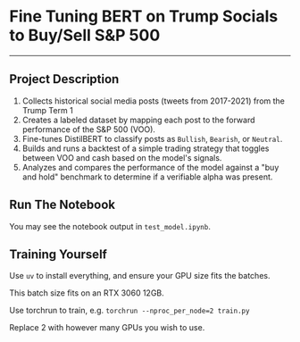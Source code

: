 # Fine Tuning BERT on Trump Socials to Buy/Sell S&P 500

---

## **Project Description**

1.  Collects historical social media posts (tweets from 2017-2021) from the Trump Term 1
2.  Creates a labeled dataset by mapping each post to the forward performance of the S&P 500 (VOO).
3.  Fine-tunes DistilBERT to classify posts as `Bullish`, `Bearish`, or `Neutral`.
4.  Builds and runs a backtest of a simple trading strategy that toggles between VOO and cash based on the model's signals.
5.  Analyzes and compares the performance of the model against a "buy and hold" benchmark to determine if a verifiable alpha was present.


## Run The Notebook

You may see the notebook output in `test_model.ipynb`.

## Training Yourself

Use `uv` to install everything, and ensure your GPU size fits the batches.

This batch size fits on an RTX 3060 12GB.

Use torchrun to train, e.g. `torchrun --nproc_per_node=2 train.py`

Replace 2 with however many GPUs you wish to use.
